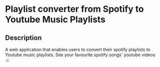# Playlist converter from Spotify to Youtube Music Playlists

## Description
A web application that enables users to convert their spotify playlists to Youtube music playlists. See your favourite spotify songs' youtube videos ☺️
